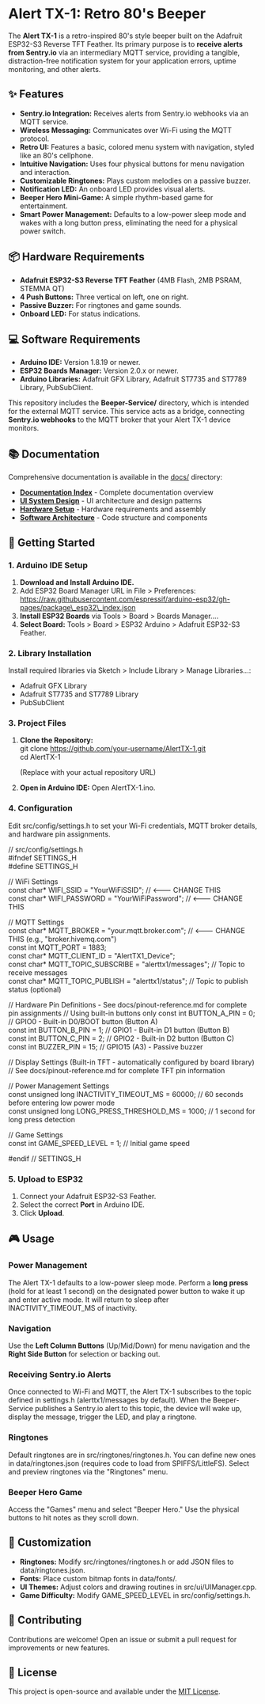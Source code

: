 # **Alert TX-1: Retro 80's Beeper**

The **Alert TX-1** is a retro-inspired 80's style beeper built on the Adafruit ESP32-S3 Reverse TFT Feather. Its primary purpose is to **receive alerts from Sentry.io** via an intermediary MQTT service, providing a tangible, distraction-free notification system for your application errors, uptime monitoring, and other alerts.

## **✨ Features**

* **Sentry.io Integration:** Receives alerts from Sentry.io webhooks via an MQTT service.  
* **Wireless Messaging:** Communicates over Wi-Fi using the MQTT protocol.  
* **Retro UI:** Features a basic, colored menu system with navigation, styled like an 80's cellphone.  
* **Intuitive Navigation:** Uses four physical buttons for menu navigation and interaction.  
* **Customizable Ringtones:** Plays custom melodies on a passive buzzer.  
* **Notification LED:** An onboard LED provides visual alerts.  
* **Beeper Hero Mini-Game:** A simple rhythm-based game for entertainment.  
* **Smart Power Management:** Defaults to a low-power sleep mode and wakes with a long button press, eliminating the need for a physical power switch.

## **📦 Hardware Requirements**

* **Adafruit ESP32-S3 Reverse TFT Feather** (4MB Flash, 2MB PSRAM, STEMMA QT)  
* **4 Push Buttons:** Three vertical on left, one on right.  
* **Passive Buzzer:** For ringtones and game sounds.  
* **Onboard LED:** For status indications.

## **💻 Software Requirements**

* **Arduino IDE:** Version 1.8.19 or newer.  
* **ESP32 Boards Manager:** Version 2.0.x or newer.  
* **Arduino Libraries:** Adafruit GFX Library, Adafruit ST7735 and ST7789 Library, PubSubClient.

This repository includes the **Beeper-Service/** directory, which is intended for the external MQTT service. This service acts as a bridge, connecting **Sentry.io webhooks** to the MQTT broker that your Alert TX-1 device monitors.

## 📚 Documentation

Comprehensive documentation is available in the [docs/](AlertTX-1/docs/) directory:

- **[Documentation Index](AlertTX-1/docs/README.md)** - Complete documentation overview
- **[UI System Design](AlertTX-1/docs/ui-system-design.md)** - UI architecture and design patterns
- **[Hardware Setup](AlertTX-1/docs/hardware-setup.md)** - Hardware requirements and assembly
- **[Software Architecture](AlertTX-1/docs/software-architecture.md)** - Code structure and components

## **🚀 Getting Started**

### **1\. Arduino IDE Setup**

1. **Download and Install Arduino IDE.**  
2. Add ESP32 Board Manager URL in File \> Preferences:  
   https://raw.githubusercontent.com/espressif/arduino-esp32/gh-pages/package\_esp32\_index.json  
3. **Install ESP32 Boards** via Tools \> Board \> Boards Manager....  
4. **Select Board:** Tools \> Board \> ESP32 Arduino \> Adafruit ESP32-S3 Feather.

### **2\. Library Installation**

Install required libraries via Sketch \> Include Library \> Manage Libraries...:

* Adafruit GFX Library  
* Adafruit ST7735 and ST7789 Library  
* PubSubClient

### **3\. Project Files**

1. **Clone the Repository:**  
   git clone https://github.com/your-username/AlertTX-1.git  
   cd AlertTX-1

   (Replace with your actual repository URL)  
2. **Open in Arduino IDE:** Open AlertTX-1.ino.

### **4\. Configuration**

Edit src/config/settings.h to set your Wi-Fi credentials, MQTT broker details, and hardware pin assignments.

// src/config/settings.h  
\#ifndef SETTINGS\_H  
\#define SETTINGS\_H

// WiFi Settings  
const char\* WIFI\_SSID \= "YourWiFiSSID";         // \<--- CHANGE THIS  
const char\* WIFI\_PASSWORD \= "YourWiFiPassword"; // \<--- CHANGE THIS

// MQTT Settings  
const char\* MQTT\_BROKER \= "your.mqtt.broker.com"; // \<--- CHANGE THIS (e.g., "broker.hivemq.com")  
const int MQTT\_PORT \= 1883;  
const char\* MQTT\_CLIENT\_ID \= "AlertTX1\_Device";  
const char\* MQTT\_TOPIC\_SUBSCRIBE \= "alerttx1/messages"; // Topic to receive messages  
const char\* MQTT\_TOPIC\_PUBLISH \= "alerttx1/status";    // Topic to publish status (optional)

// Hardware Pin Definitions - See docs/pinout-reference.md for complete pin assignments
// Using built-in buttons only
const int BUTTON\_A\_PIN \= 0;         // GPIO0 - Built-in D0/BOOT button (Button A)  
const int BUTTON\_B\_PIN \= 1;         // GPIO1 - Built-in D1 button (Button B)  
const int BUTTON\_C\_PIN \= 2;         // GPIO2 - Built-in D2 button (Button C)  
const int BUZZER\_PIN \= 15;           // GPIO15 (A3) - Passive buzzer

// Display Settings (Built-in TFT - automatically configured by board library)
// See docs/pinout-reference.md for complete TFT pin information

// Power Management Settings  
const unsigned long INACTIVITY\_TIMEOUT\_MS \= 60000; // 60 seconds before entering low power mode  
const unsigned long LONG\_PRESS\_THRESHOLD\_MS \= 1000; // 1 second for long press detection

// Game Settings  
const int GAME\_SPEED\_LEVEL \= 1; // Initial game speed

\#endif // SETTINGS\_H

### **5\. Upload to ESP32**

1. Connect your Adafruit ESP32-S3 Feather.  
2. Select the correct **Port** in Arduino IDE.  
3. Click **Upload**.

## **🎮 Usage**

### **Power Management**

The Alert TX-1 defaults to a low-power sleep mode. Perform a **long press** (hold for at least 1 second) on the designated power button to wake it up and enter active mode. It will return to sleep after INACTIVITY\_TIMEOUT\_MS of inactivity.

### **Navigation**

Use the **Left Column Buttons** (Up/Mid/Down) for menu navigation and the **Right Side Button** for selection or backing out.

### **Receiving Sentry.io Alerts**

Once connected to Wi-Fi and MQTT, the Alert TX-1 subscribes to the topic defined in settings.h (alerttx1/messages by default). When the Beeper-Service publishes a Sentry.io alert to this topic, the device will wake up, display the message, trigger the LED, and play a ringtone.

### **Ringtones**

Default ringtones are in src/ringtones/ringtones.h. You can define new ones in data/ringtones.json (requires code to load from SPIFFS/LittleFS). Select and preview ringtones via the "Ringtones" menu.

### **Beeper Hero Game**

Access the "Games" menu and select "Beeper Hero." Use the physical buttons to hit notes as they scroll down.

## **🔧 Customization**

* **Ringtones:** Modify src/ringtones/ringtones.h or add JSON files to data/ringtones.json.  
* **Fonts:** Place custom bitmap fonts in data/fonts/.  
* **UI Themes:** Adjust colors and drawing routines in src/ui/UIManager.cpp.  
* **Game Difficulty:** Modify GAME\_SPEED\_LEVEL in src/config/settings.h.

## **🤝 Contributing**

Contributions are welcome\! Open an issue or submit a pull request for improvements or new features.

## **📄 License**

This project is open-source and available under the [MIT License](https://www.google.com/search?q=LICENSE).